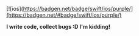 
[![ios](https://badgen.net/badge/swift/ios/purple/](https://badgen.net/#badge/swift/ios/purple/)


**I write code, collect bugs :D I'm kidding!**


